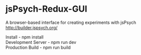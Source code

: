 # jsPsych-Redux-GUI
A browser-based interface for creating experiments with jsPsych
http://builder.jspsych.org/

Install - npm install<br>
Development Server  - npm run dev<br>
Production Build  - npm run build<br>
